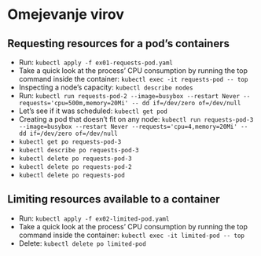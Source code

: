 # Omejevanje virov

## Requesting resources for a pod’s containers
- Run: `kubectl apply -f ex01-requests-pod.yaml`
- Take a quick look at the process’ CPU consumption by running the top command inside the container: `kubectl exec -it requests-pod -- top`
- Inspecting a node’s capacity: `kubectl describe nodes`
- Run: `kubectl run requests-pod-2 --image=busybox --restart Never --requests='cpu=500m,memory=20Mi' -- dd if=/dev/zero of=/dev/null`
- Let’s see if it was scheduled: `kubectl get pod`
- Creating a pod that doesn’t fit on any node: `kubectl run requests-pod-3 --image=busybox --restart Never --requests='cpu=4,memory=20Mi' -- dd if=/dev/zero of=/dev/null`
- `kubectl get po requests-pod-3`
- `kubectl describe po requests-pod-3`
- `kubectl delete po requests-pod-3`
- `kubectl delete po requests-pod-2`
- `kubectl delete po requests-pod`

## Limiting resources available to a container
- Run: `kubectl apply -f ex02-limited-pod.yaml`
- Take a quick look at the process’ CPU consumption by running the top command inside the container: `kubectl exec -it limited-pod -- top`
- Delete: `kubectl delete po limited-pod`
